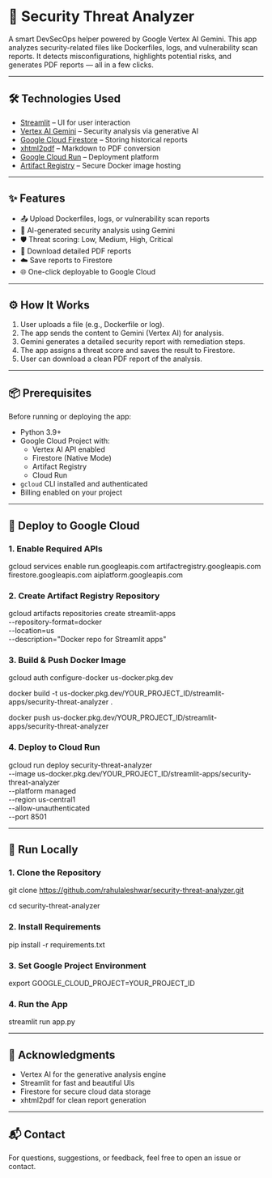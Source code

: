 # 🔐 Security Threat Analyzer

A smart DevSecOps helper powered by Google Vertex AI Gemini. This app analyzes security-related files like Dockerfiles, logs, and vulnerability scan reports. It detects misconfigurations, highlights potential risks, and generates PDF reports — all in a few clicks.

---

## 🛠️ Technologies Used

- [Streamlit](https://streamlit.io/) – UI for user interaction  
- [Vertex AI Gemini](https://cloud.google.com/vertex-ai/docs/generative-ai/overview) – Security analysis via generative AI  
- [Google Cloud Firestore](https://firebase.google.com/docs/firestore) – Storing historical reports  
- [xhtml2pdf](https://github.com/xhtml2pdf/xhtml2pdf) – Markdown to PDF conversion  
- [Google Cloud Run](https://cloud.google.com/run) – Deployment platform  
- [Artifact Registry](https://cloud.google.com/artifact-registry) – Secure Docker image hosting  

---

## ✨ Features

- 📤 Upload Dockerfiles, logs, or vulnerability scan reports  
- 🤖 AI-generated security analysis using Gemini  
- 🛡️ Threat scoring: Low, Medium, High, Critical  
- 📄 Download detailed PDF reports  
- ☁️ Save reports to Firestore  
- 🌐 One-click deployable to Google Cloud  

---

## ⚙️ How It Works

1. User uploads a file (e.g., Dockerfile or log).
2. The app sends the content to Gemini (Vertex AI) for analysis.
3. Gemini generates a detailed security report with remediation steps.
4. The app assigns a threat score and saves the result to Firestore.
5. User can download a clean PDF report of the analysis.

---

## 📦 Prerequisites

Before running or deploying the app:

- Python 3.9+
- Google Cloud Project with:
  - Vertex AI API enabled
  - Firestore (Native Mode)
  - Artifact Registry
  - Cloud Run
- `gcloud` CLI installed and authenticated
- Billing enabled on your project

---

## 🚀 Deploy to Google Cloud

### 1. Enable Required APIs

gcloud services enable run.googleapis.com artifactregistry.googleapis.com firestore.googleapis.com aiplatform.googleapis.com

### 2. Create Artifact Registry Repository

gcloud artifacts repositories create streamlit-apps \
  --repository-format=docker \
  --location=us \
  --description="Docker repo for Streamlit apps"

### 3. Build & Push Docker Image

gcloud auth configure-docker us-docker.pkg.dev

docker build -t us-docker.pkg.dev/YOUR_PROJECT_ID/streamlit-apps/security-threat-analyzer .

docker push us-docker.pkg.dev/YOUR_PROJECT_ID/streamlit-apps/security-threat-analyzer

### 4. Deploy to Cloud Run

gcloud run deploy security-threat-analyzer \
  --image us-docker.pkg.dev/YOUR_PROJECT_ID/streamlit-apps/security-threat-analyzer \
  --platform managed \
  --region us-central1 \
  --allow-unauthenticated \
  --port 8501

---

## 🧪 Run Locally

### 1. Clone the Repository

git clone https://github.com/rahulaleshwar/security-threat-analyzer.git

cd security-threat-analyzer

### 2. Install Requirements

pip install -r requirements.txt

### 3. Set Google Project Environment

export GOOGLE_CLOUD_PROJECT=YOUR_PROJECT_ID

### 4. Run the App

streamlit run app.py

---

## 🙌 Acknowledgments

- Vertex AI for the generative analysis engine
- Streamlit for fast and beautiful UIs
- Firestore for secure cloud data storage
- xhtml2pdf for clean report generation

---

## 📬 Contact

For questions, suggestions, or feedback, feel free to open an issue or contact.
